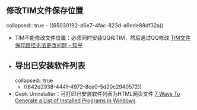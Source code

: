 ## 修改TIM文件保存位置
collapsed:: true
	- ((65030192-d6e7-4fac-823d-a9ede88df32a))
- TIM不能修改文件位置：必须同时安装QQ和TIM，然后通过QQ修改 [TIM文件保存路径无法更改问题 - 知乎](https://zhuanlan.zhihu.com/p/389883485)
- ## 导出已安装软件列表
  collapsed:: true
	- ((642d2938-4441-4972-8ce0-5d20c2940572))
- Geek Uninstaller：可打印已安装软件列表为HTML网页文件 [7 Ways To Generate a List of Installed Programs in Windows](https://helpdeskgeek.com/how-to/generate-a-list-of-installed-programs-in-windows/)